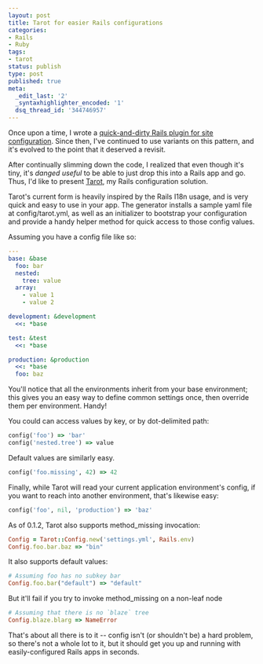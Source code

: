 ```yaml
---
layout: post
title: Tarot for easier Rails configurations
categories:
- Rails
- Ruby
tags:
- tarot
status: publish
type: post
published: true
meta:
  _edit_last: '2'
  _syntaxhighlighter_encoded: '1'
  dsq_thread_id: '344746957'
---
```

Once upon a time, I wrote a <a href="http://www.coffeepowered.net/2008/09/25/site_config-painless-config-variables-for-rails-projects/">quick-and-dirty Rails plugin for site configuration</a>. Since then, I've continued to use variants on this pattern, and it's evolved to the point that it deserved a revisit.

After continually slimming down the code, I realized that even though it's tiny, it's <em>danged useful</em> to be able to just drop this into a Rails app and go. Thus, I'd like to present <a href="https://github.com/cheald/tarot">Tarot</a>, my Rails configuration solution.

Tarot's current form is heavily inspired by the Rails I18n usage, and is very quick and easy to use in your app. The generator installs a sample yaml file at config/tarot.yml, as well as an initializer to bootstrap your configuration and provide a handy helper method for quick access to those config values.

Assuming you have a config file like so:

~~~yaml
---
base: &base
  foo: bar
  nested:
    tree: value
  array:
    - value 1
    - value 2

development: &development
  <<: *base

test: &test
  <<: *base

production: &production
  <<: *base
  foo: baz
~~~

You'll notice that all the environments inherit from your base environment; this gives you an easy way to define common settings once, then override them per environment. Handy!

You could can access values by key, or by dot-delimited path:

~~~ruby
config('foo') => 'bar'
config('nested.tree') => value
~~~

Default values are similarly easy.

~~~ruby
config('foo.missing', 42) => 42
~~~

Finally, while Tarot will read your current application environment's config, if you want to reach into another environment, that's likewise easy:

~~~ruby
config('foo', nil, 'production') => 'baz'
~~~

As of 0.1.2, Tarot also supports method_missing invocation:

~~~ruby
Config = Tarot::Config.new('settings.yml', Rails.env)
Config.foo.bar.baz => "bin"
~~~

It also supports default values:

~~~ruby
# Assuming foo has no subkey bar
Config.foo.bar("default") => "default"
~~~

But it'll fail if you try to invoke method_missing on a non-leaf node

~~~ruby
# Assuming that there is no `blaze` tree
Config.blaze.blarg => NameError
~~~

That's about all there is to it -- config isn't (or shouldn't be) a hard problem, so there's not a whole lot to it, but it should get you up and running with easily-configured Rails apps in seconds.
